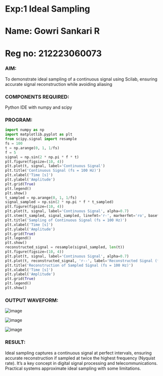 # Exp:1 Ideal Sampling
# Name: Gowri Sankari R
# Reg no: 212223060073

### AIM:

To demonstrate ideal sampling of a continuous signal using Scilab, ensuring accurate signal reconstruction while avoiding aliasing

### COMPONENTS REQUIRED:

Python IDE with numpy and scipy

### PROGRAM:

```PYTHON
import numpy as np
import matplotlib.pyplot as plt
from scipy.signal import resample
fs = 100
t = np.arange(0, 1, 1/fs) 
f = 5
signal = np.sin(2 * np.pi * f * t)
plt.figure(figsize=(10, 4))
plt.plot(t, signal, label='Continuous Signal')
plt.title('Continuous Signal (fs = 100 Hz)')
plt.xlabel('Time [s]')
plt.ylabel('Amplitude')
plt.grid(True)
plt.legend()
plt.show()
t_sampled = np.arange(0, 1, 1/fs)
signal_sampled = np.sin(2 * np.pi * f * t_sampled)
plt.figure(figsize=(10, 4))
plt.plot(t, signal, label='Continuous Signal', alpha=0.7)
plt.stem(t_sampled, signal_sampled, linefmt='r-', markerfmt='ro', basefmt='r-', label='Sampled Signal (fs = 100 Hz)')
plt.title('Sampling of Continuous Signal (fs = 100 Hz)')
plt.xlabel('Time [s]')
plt.ylabel('Amplitude')
plt.grid(True)
plt.legend()
plt.show()
reconstructed_signal = resample(signal_sampled, len(t))
plt.figure(figsize=(10, 4))
plt.plot(t, signal, label='Continuous Signal', alpha=0.7)
plt.plot(t, reconstructed_signal, 'r--', label='Reconstructed Signal (fs = 100 Hz)')
plt.title('Reconstruction of Sampled Signal (fs = 100 Hz)')
plt.xlabel('Time [s]')
plt.ylabel('Amplitude')
plt.grid(True)
plt.legend()
plt.show()
```

### OUTPUT WAVEFORM:

![image](https://github.com/user-attachments/assets/85fb1c64-43d1-4877-aedf-e90ad5db15cd)

![image](https://github.com/user-attachments/assets/6b115f89-c286-4a34-ae08-2671fc0f4f43)

![image](https://github.com/user-attachments/assets/700039e3-aba7-4ff2-b664-47fb5632c21a)

### RESULT:

Ideal sampling captures a continuous signal at perfect intervals, ensuring accurate
reconstruction if sampled at twice the highest frequency (Nyquist rate). It’s a key
concept in digital signal processing and telecommunications. Practical systems
approximate ideal sampling with some limitations.

